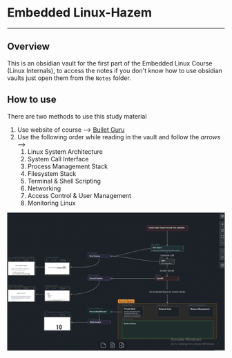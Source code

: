 # Embedded Linux-Hazem
---
## Overview

This is an obsidian vault for the first part of the Embedded Linux Course (Linux Internals), to access the notes if you don't know how to use obsidian vaults just open them from the `Notes` folder.

## How to use

There are two methods to use this study material
1. Use website of course --> [Bullet Guru](https://bullet.guru/)
2. Use the following order while reading in the vault and follow the *arrows* --> 
	1.  Linux System Architecture
	2. System Call Interface
	3. Process Management Stack
	4. Filesystem Stack
	5. Terminal & Shell Scripting
	6. Networking
	7. Access Control & User Management
	8. Monitoring Linux


![Canvas Photo](./Images/CanvasImage.png)
